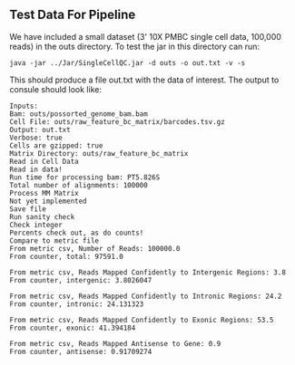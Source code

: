 ## Test Data For Pipeline

We have included a small dataset (3' 10X PMBC single cell data, 100,000 reads) in the outs directory. To test the jar in this directory can run: 

```
java -jar ../Jar/SingleCellQC.jar -d outs -o out.txt -v -s
```

This should produce a file out.txt with the data of interest. The output to consule should look like:

```
Inputs:
Bam: outs/possorted_genome_bam.bam
Cell File: outs/raw_feature_bc_matrix/barcodes.tsv.gz
Output: out.txt
Verbose: true
Cells are gzipped: true
Matrix Directory: outs/raw_feature_bc_matrix
Read in Cell Data
Read in data!
Run time for processing bam: PT5.826S
Total number of alignments: 100000
Process MM Matrix
Not yet implemented
Save file
Run sanity check
Check integer
Percents check out, as do counts!
Compare to metric file
From metric csv, Number of Reads: 100000.0
From counter, total: 97591.0
 
From metric csv, Reads Mapped Confidently to Intergenic Regions: 3.8
From counter, intergenic: 3.8026047
  
From metric csv, Reads Mapped Confidently to Intronic Regions: 24.2
From counter, intronic: 24.131323
   
From metric csv, Reads Mapped Confidently to Exonic Regions: 53.5
From counter, exonic: 41.394184
    
From metric csv, Reads Mapped Antisense to Gene: 0.9
From counter, antisense: 0.91709274
```
